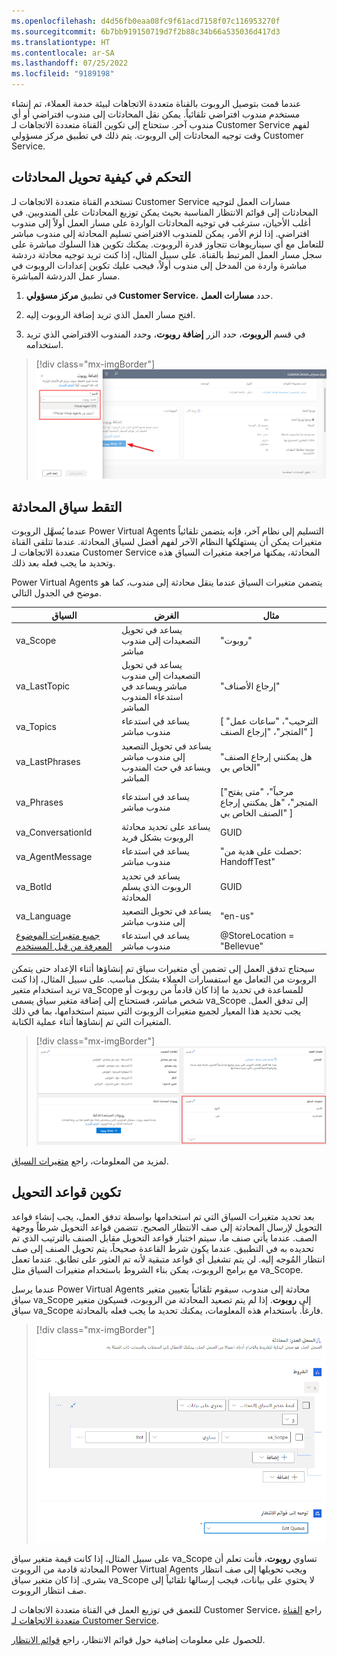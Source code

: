```yaml
---
ms.openlocfilehash: d4d56fb0eaa08fc9f61acd7158f07c116953270f
ms.sourcegitcommit: 6b7bb919150719d7f2b88c34b66a535036d417d3
ms.translationtype: HT
ms.contentlocale: ar-SA
ms.lasthandoff: 07/25/2022
ms.locfileid: "9189198"
---
```

عندما قمت بتوصيل الروبوت بالقناة متعددة الاتجاهات لبيئة خدمة العملاء، تم إنشاء مستخدم مندوب افتراضي تلقائياً. يمكن نقل المحادثات إلى مندوب افتراضي أو أي مندوب آخر.  ستحتاج إلى تكوين القناة متعددة الاتجاهات لـ Customer Service لفهم وقت توجيه المحادثات إلى الروبوت. يتم ذلك في تطبيق مركز مسؤولي Customer Service.  

## <a name="control-how-conversations-are-routed"></a>التحكم في كيفية تحويل المحادثات

تستخدم القناة متعددة الاتجاهات لـ Customer Service مسارات العمل لتوجيه المحادثات إلى قوائم الانتظار المناسبة بحيث يمكن توزيع المحادثات على المندوبين. في أغلب الأحيان، سترغب في توجيه المحادثات الواردة على مسار العمل أولاً إلى مندوب افتراضي. إذا لزم الأمر، يمكن للمندوب الافتراضي تسليم المحادثة إلى مندوب مباشر للتعامل مع أي سيناريوهات تتجاوز قدرة الروبوت. يمكنك تكوين هذا السلوك مباشرة على سجل مسار العمل المرتبط بالقناة. على سبيل المثال، إذا كنت تريد توجيه محادثة دردشة مباشرة واردة من المدخل إلى مندوب أولاً، فيجب عليك تكوين إعدادات الروبوت في مسار عمل الدردشة المباشرة.
  
1.  في تطبيق **مركز مسؤولي Customer Service**، حدد **مسارات العمل**. 

2.  افتح مسار العمل الذي تريد إضافة الروبوت إليه.
  
3.  في قسم **الروبوت**، حدد الزر **إضافة روبوت**، وحدد المندوب الافتراضي الذي تريد استخدامه.  

> [!div class="mx-imgBorder"]
> [![لقطة شاشة لإعداد قدرة المندوب الافتراضي.](../media/unit-4-1-ssm.png)](../media/unit-4-1-ssm.png#lightbox)

## <a name="capture-the-conversation-context"></a>التقط سياق المحادثة

عندما يُسهَّل الروبوت Power Virtual Agents التسليم إلى نظام آخر، فإنه يتضمن تلقائياً متغيرات يمكن أن يستهلكها النظام الآخر لفهم أفضل لسياق المحادثة. عندما تتلقى القناة متعددة الاتجاهات لـ Customer Service المحادثة، يمكنها مراجعة متغيرات السياق هذه وتحديد ما يجب فعله بعد ذلك.

Power Virtual Agents يتضمن متغيرات السياق عندما ينقل محادثة إلى مندوب، كما هو موضح في الجدول التالي.

|     السياق                             |     الغرض                                                                     |     مثال                                                      |
|-----------------------------------------|---------------------------------------------------------------------------------|------------------------------------------------------------------|
|     va_Scope                            |     يساعد في تحويل التصعيدات إلى مندوب مباشر                                   |     "روبوت"                                                        |
|     va_LastTopic                        |     يساعد في تحويل التصعيدات إلى مندوب مباشر ويساعد في استدعاء المندوب المباشر    |     "إرجاع الأصناف"                                             |
|     va_Topics                           |     يساعد في استدعاء مندوب مباشر                                                |     [ "الترحيب"، "ساعات عمل المتجر"، "إرجاع الصنف" ]              |
|     va_LastPhrases                      |     يساعد في تحويل التصعيد إلى مندوب مباشر ويساعد في حث المندوب المباشر     |     "هل يمكنني إرجاع الصنف الخاص بي"                                     |
|     va_Phrases                          |     يساعد في استدعاء مندوب مباشر                                                |     ["مرحباً"، "متى يفتح المتجر"، "هل يمكنني إرجاع الصنف الخاص بي" ]    |
|     va_ConversationId                   |     يساعد على تحديد محادثة الروبوت بشكل فريد                                |     GUID                                                         |
|     va_AgentMessage                     |     يساعد في استدعاء مندوب مباشر                                                |     "حصلت على هدية من: HandoffTest"                             |
|     va_BotId                            |     يساعد في تحديد الروبوت الذي يسلم المحادثة                 |     GUID                                                         |
|     va_Language                         |     يساعد في تحويل التصعيد إلى مندوب مباشر                                    |     "en-us"                                                      |
|     [جميع متغيرات الموضوع المعرفة من قبل المستخدم](/power-virtual-agents/how-to-variables/?azure-portal=true)    |     يساعد في استدعاء مندوب مباشر                                                |     @StoreLocation = "Bellevue"                                |

سيحتاج تدفق العمل إلى تضمين أي متغيرات سياق تم إنشاؤها أثناء الإعداد حتى يتمكن الروبوت من التعامل مع استفسارات العملاء بشكل مناسب. على سبيل المثال، إذا كنت تريد استخدام متغير va_Scope للمساعدة في تحديد ما إذا كان قادماً من روبوت أو شخص مباشر، فستحتاج إلى إضافة متغير سياق يسمى va_Scope إلى تدفق العمل. يجب تحديد هذا المعيار لجميع متغيرات الروبوت التي سيتم استخدامها، بما في ذلك المتغيرات التي تم إنشاؤها أثناء عملية الكتابة.

> [!div class="mx-imgBorder"]
> [![يتطابق اسم متغير السياق مع Power Virtual Agents اسم متغير الروبوت.](../media/unit-4-2-ssm.png)](../media/unit-4-2-ssm.png#lightbox)

لمزيد من المعلومات، راجع [متغيرات السياق](/power-virtual-agents/advanced-hand-off). 

## <a name="configure-routing-rules"></a>تكوين قواعد التحويل

بعد تحديد متغيرات السياق التي تم استخدامها بواسطة تدفق العمل، يجب إنشاء قواعد التحويل لإرسال المحادثة إلى صف الانتظار الصحيح. تتضمن قواعد التحويل شرطاً ووجهة الصف. عندما يأتي صنف ما، سيتم اختبار قواعد التحويل مقابل الصنف بالترتيب الذي تم تحديده به في التطبيق. عندما يكون شرط القاعدة صحيحاً، يتم تحويل الصنف إلى صف انتظار المُوجه إليه. لن يتم تشغيل أي قواعد متبقية لأنه تم العثور على تطابق. عندما تعمل مع برامج الروبوت، يمكن بناء الشروط باستخدام متغيرات السياق مثل va_Scope.

عندما يرسل Power Virtual Agents محادثة إلى مندوب، سيقوم تلقائياً بتعيين متغير سياق va_Scope إلى **روبوت**. إذا لم يتم تصعيد المحادثة من الروبوت، فسيكون متغير سياق va_Scope فارغاً. باستخدام هذه المعلومات، يمكنك تحديد ما يجب فعله بالمحادثة.

> [!div class="mx-imgBorder"]
> [![تحدد الشروط ما إذا كانت المحادثة قد بدأت بواسطة روبوت أم شخص مباشر.](../media/unit-4-3-ssm.png)](../media/unit-4-3-ssm.png#lightbox)

على سبيل المثال، إذا كانت قيمة متغير سياق va_Scope تساوي **روبوت**، فأنت تعلم أن المحادثة قادمة من الروبوت Power Virtual Agents ويجب تحويلها إلى صف انتظار بشري. إذا كان متغير سياق va_Scope لا يحتوي على بيانات، فيجب إرسالها تلقائياً إلى صف انتظار الروبوت.

للتعمق في توزيع العمل في القناة متعددة الاتجاهات لـ Customer Service، راجع [القناة متعددة الاتجاهات لـ Customer Service](/dynamics365/omnichannel/administrator/unified-routing-work-distribution?azure-portal=true#overview-of-routing-system).

للحصول على معلومات إضافية حول قوائم الانتظار، راجع [قوائم الانتظار](/dynamics365/omnichannel/administrator/queues-omnichannel/?azure-portal=true). 
